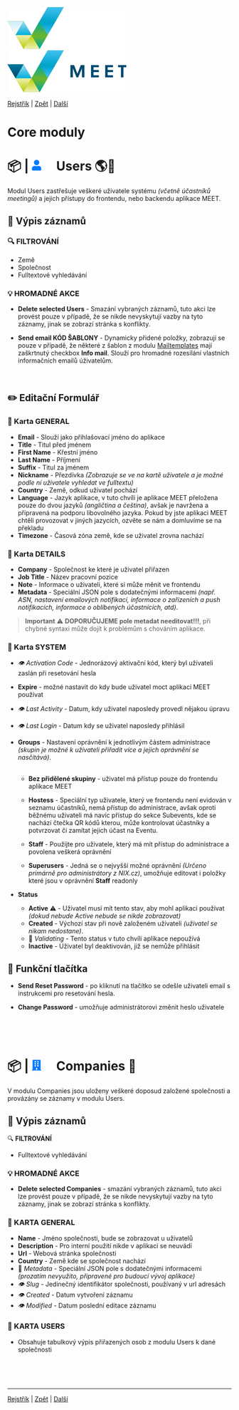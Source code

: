 [![MEET](../../_data/MEET_H_04.svg#gh-dark-mode-only "MEET")](../../README.md#gh-dark-mode-only)
[![MEET](../../_data/MEET_H_03.svg#gh-light-mode-only "MEET")](../../README.md#gh-light-mode-only)

[Rejstřík](../README.md) | [Zpět](0006.md) | [Další](0008.md)


# Core moduly 
# 📦 | ![Users](../../_data/00.svg#gh-light-mode-only) ![Users](../../_data/dark/00.svg#gh-dark-mode-only) Users <a id='_1'></a>🌎🔧
Modul Users zastřešuje veškeré uživatele systému *(včetně účastníků meetingů)* a jejich přístupy do frontendu, nebo backendu aplikace MEET.

## 📄 Výpis záznamů

### 🔍 FILTROVÁNÍ
- Země
- Společnost
- Fulltextové vyhledávání

### 💡 HROMADNÉ AKCE

- **Delete selected Users** - Smazání vybraných záznamů, tuto akci lze provést pouze v případě, že se nikde nevyskytují vazby na tyto záznamy, jinak se zobrazí stránka s konflikty.

- **Send email KÓD ŠABLONY** - Dynamicky přidené položky, zobrazují se pouze v případě, že některé z šablon z modulu [Mailtemplates](0009.md) mají zaškrtnutý checkbox **Info mail**. Slouží pro hromadné rozesílání vlastních informačních emailů úživatelům.

<br />

## ✏️ Editační Formulář

### 🔖 Karta GENERAL
- **Email** - Slouží jako přihlašovací jméno do aplikace
- **Title** - Titul před jménem
- **First Name** - Křestní jméno
- **Last Name** - Příjmení
- **Suffix** - Titul za jménem
- **Nickname** - Přezdívka *(Zobrazuje se ve na kartě uživatele a je možné podle ní uživatele vyhledat ve fulltextu)*
- **Country** -  Země, odkud uživatel pochází
- **Language** - Jazyk aplikace, v tuto chvíli je aplikace MEET přeložena pouze do dvou jazyků *(angličtina a čeština)*, avšak je navržena a připravená na podporu libovolného jazyka. Pokud by jste aplikaci MEET chtěli provozovat v jiných jazycích, ozvěte se nám a domluvíme se na překladu
- **Timezone** - Časová zóna země, kde se uživatel zrovna nachází

### 🔖 Karta DETAILS

- **Company** - Společnost ke které je uživatel přiřazen
- **Job Title** - Název pracovní pozice
- **Note** - Informace o uživateli, které si může měnit ve frontendu
- **Metadata** - Speciální JSON pole s dodatečnými informacemi *(např. ASN, nastavení emailových notifikací, informace o zařízeních a push notifikacích, informace o oblíbených účastnících, atd)*. 

> **Important**
>⚠️ **DOPORUČUJEME pole metadat needitovat!!!**, při chybné syntaxi může dojít k problémům s chováním aplikace.

### 🔖 Karta SYSTEM

- *👁 Activation Code* - Jednorázový aktivační kód, který byl uživateli zaslán při resetování hesla

- **Expire** - možné nastavit do kdy bude uživatel moct aplikaci MEET používat

- *👁 Last Activity* - Datum, kdy uživatel naposledy provedl nějakou úpravu

- *👁 Last Login* - Datum kdy se uživatel naposledy přihlásil

- **Groups** - Nastavení oprávnění k jednotlivým částem administrace *(skupin je možné k uživateli přiřadit více a jejich oprávnění se nasčítává)*.<br /><br />
    - **Bez přidělené skupiny** - uživatel má přístup pouze do frontendu aplikace MEET

    - **Hostess** - Speciální typ uživatele, který ve frontendu není evidován v seznamu účastníků, nemá přístup do administrace, avšak oproti běžnému uživateli má navíc přístup do sekce Subevents, kde se nachází čtečka QR kódů kterou, může kontrolovat účastníky a potvrzovat či zamítat jejich účast na Eventu.
    - **Staff** - Použijte pro uživatele, který má mít přístup do administrace a povolena veškerá oprávnění
    - **Superusers** - Jedná se o nejvyšší možné oprávnění *(Určeno primárně pro administrátory z NIX.cz)*, umožňuje editovat i položky které jsou v oprávnění **Staff** readonly

- **Status**
    - **Active** ⚠️ - Uživatel musí mít tento stav, aby mohl aplikaci používat *(dokud nebude Active nebude se nikde zobrazovat)*
    - **Created** - Výchozí stav při nově založeném uživateli *(uživatel se nikam nedostane)*.
    - 🚧 *Validating* - Tento status v tuto chvíli aplikace nepoužívá
    - **Inactive** - Uživatel byl deaktivován, již se nemůže přihlásit

## 💎 Funkční tlačítka
- **Send Reset Password** - po kliknutí na tlačítko se odešle uživateli email s instrukcemi pro resetování hesla.

- **Change Password** - umožňuje administrátorovi změnit heslo uživatele

<br /><br /><br />

# 📦 | ![Companies](../../_data/01.svg#gh-light-mode-only) ![Companies](../../_data/dark/01.svg#gh-dark-mode-only) Companies <a id='_2'></a>🔧
V modulu Companies jsou uloženy veškeré doposud založené společnosti a provázány se záznamy v modulu Users.

## 📄 Výpis záznamů

🔍 **FILTROVÁNÍ**
- Fulltextové vyhledávání

### 💡 HROMADNÉ AKCE

- **Delete selected Companies** - smazání vybraných záznamů, tuto akci lze provést pouze v případě, že se nikde nevyskytují vazby na tyto záznamy, jinak se zobrazí stránka s konflikty.

### 🔖 KARTA GENERAL
- **Name** - Jméno společnosti, bude se zobrazovat u uživatelů 
- **Description** - Pro interní použití nikde v aplikaci se neuvádí
- **Url** - Webová stránka společnosti
- **Country** - Země kde se společnost nachází
- 🚧 *Metadata* - Speciální JSON pole s dodatečnými informacemi *(prozatím nevyužito, připravené pro budoucí vývoj aplikace)*
- *👁 Slug* - Jedinečný identifikátor společnosti, používaný v url adresách
- *👁 Created* - Datum vytvoření záznamu
- *👁 Modified* - Datum poslední editace záznamu

### 🔖 KARTA USERS
- Obsahuje tabulkový výpis přiřazených osob z modulu Users k dané společnosti


<br /><br /><br />

---
[Rejstřík](../README.md) | [Zpět](0006.md) | [Další](0008.md)